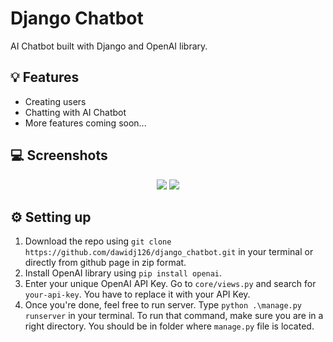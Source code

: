 # Django Chatbot

AI Chatbot built with Django and OpenAI library.

## 💡 Features

- Creating users
- Chatting with AI Chatbot
- More features coming soon...

## 💻 Screenshots

<p align="center">
   <img src="https://i.ibb.co/37zsPkn/login.png"/>
   <img src="https://i.ibb.co/HNBfWKz/usage-1.png"/>
</p>

## ⚙️ Setting up

1. Download the repo using `git clone https://github.com/dawidj126/django_chatbot.git` in your terminal or directly from github page in zip format.
2. Install OpenAI library using `pip install openai`.
3. Enter your unique OpenAI API Key. Go to `core/views.py` and search for `your-api-key`. You have to replace it with your API Key.
4. Once you're done, feel free to run server. Type `python .\manage.py runserver` in your terminal. To run that command, make sure you are in a right directory. You should be in folder where `manage.py` file is located.
